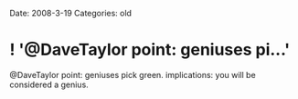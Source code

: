 Date: 2008-3-19
Categories: old

# ! '@DaveTaylor point: geniuses pi...'

@DaveTaylor point: geniuses pick green. implications: you will be considered a genius.
